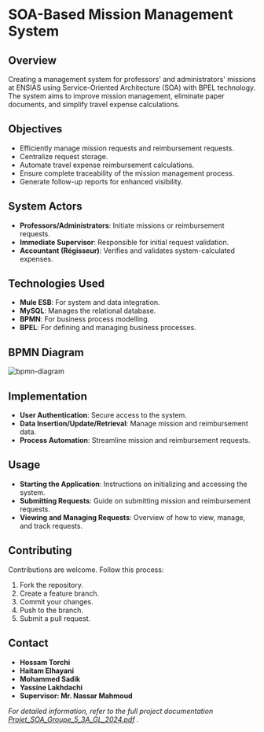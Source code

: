 # SOA-Based Mission Management System

## Overview
Creating a management system for professors' and administrators' missions at ENSIAS using Service-Oriented Architecture (SOA) with BPEL technology. The system aims to improve mission management, eliminate paper documents, and simplify travel expense calculations.

## Objectives
- Efficiently manage mission requests and reimbursement requests.
- Centralize request storage.
- Automate travel expense reimbursement calculations.
- Ensure complete traceability of the mission management process.
- Generate follow-up reports for enhanced visibility.

## System Actors
- **Professors/Administrators**: Initiate missions or reimbursement requests.
- **Immediate Supervisor**: Responsible for initial request validation.
- **Accountant (Régisseur)**: Verifies and validates system-calculated expenses.

## Technologies Used
- **Mule ESB**: For system and data integration.
- **MySQL**: Manages the relational database.
- **BPMN**: For business process modelling.
- **BPEL**: For defining and managing business processes.

## BPMN Diagram

![bpmn-diagram](https://github.com/yassinelakhdachi/soa-project-mule/assets/94399032/14a8fde6-00d6-467c-bbd0-37cec56320b7)

## Implementation
- **User Authentication**: Secure access to the system.
- **Data Insertion/Update/Retrieval**: Manage mission and reimbursement data.
- **Process Automation**: Streamline mission and reimbursement requests.

## Usage
- **Starting the Application**: Instructions on initializing and accessing the system.
- **Submitting Requests**: Guide on submitting mission and reimbursement requests.
- **Viewing and Managing Requests**: Overview of how to view, manage, and track requests.

## Contributing
Contributions are welcome. Follow this process:
1. Fork the repository.
2. Create a feature branch.
3. Commit your changes.
4. Push to the branch.
5. Submit a pull request.

## Contact
- **Hossam Torchi**
- **Haitam Elhayani**
- **Mohammed Sadik**
- **Yassine Lakhdachi**
- **Supervisor: Mr. Nassar Mahmoud**

*For detailed information, refer to the full project documentation [Projet_SOA_Groupe_5_3A_GL_2024.pdf](https://github.com/yassinelakhdachi/soa-project-mule/files/13939900/Projet_SOA_Groupe_5_3A_GL_2024.pdf)
.*

